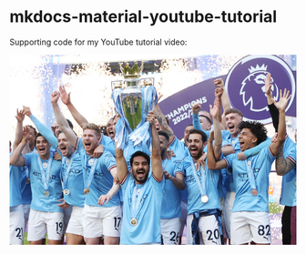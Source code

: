 # mkdocs-material-youtube-tutorial

Supporting code for my YouTube tutorial video:

[![Image.png](https://raw.githubusercontent.com/anhkiet48620/bt5/main/mancitynangcup.jpg)](https://www.youtube.com/watch?v=BcEyN7mjQtM&t=2s)
